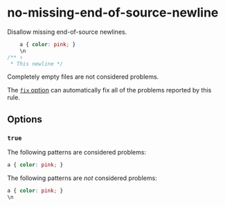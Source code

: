 # no-missing-end-of-source-newline

Disallow missing end-of-source newlines.

```css
    a { color: pink; }
    \n
/** ↑
 * This newline */
```

Completely empty files are not considered problems.

The [`fix` option](https://stylelint.io/user-guide/options#fix) can automatically fix all of the problems reported by this rule.

## Options

### `true`

The following patterns are considered problems:

```css
a { color: pink; }
```

The following patterns are _not_ considered problems:

```css
a { color: pink; }
\n
```
